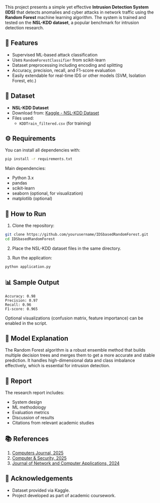 This project presents a simple yet effective **Intrusion Detection System (IDS)** that detects anomalies and cyber attacks in network traffic using the **Random Forest** machine learning algorithm. The system is trained and tested on the **NSL-KDD dataset**, a popular benchmark for intrusion detection research.

## 📌 Features

- Supervised ML-based attack classification
- Uses `RandomForestClassifier` from scikit-learn
- Dataset preprocessing including encoding and splitting
- Accuracy, precision, recall, and F1-score evaluation
- Easily extendable for real-time IDS or other models (SVM, Isolation Forest, etc.)

## 📁 Dataset

- **NSL-KDD Dataset**
- Download from: [Kaggle - NSL-KDD Dataset](https://www.kaggle.com/datasets/harmannahal/nsl-kdd-dataset)
- Files used:
  - `KDDTrain_filtered.csv` (for training)

## ⚙️ Requirements

You can install all dependencies with:

```bash
pip install -r requirements.txt
```

Main dependencies:

- Python 3.x
- pandas
- scikit-learn
- seaborn (optional, for visualization)
- matplotlib (optional)

## 🚀 How to Run

1. Clone the repository:

```bash
git clone https://github.com/yourusername/IDSbasedRandomForest.git
cd IDSbasedRandomForest
```

2. Place the NSL-KDD dataset files in the same directory.

3. Run the application:

```bash
python application.py
```

## 📊 Sample Output

```
Accuracy: 0.98
Precision: 0.97
Recall: 0.96
F1-score: 0.965
```

Optional visualizations (confusion matrix, feature importance) can be enabled in the script.

## 🧠 Model Explanation

The Random Forest algorithm is a robust ensemble method that builds multiple decision trees and merges them to get a more accurate and stable prediction. It handles high-dimensional data and class imbalance effectively, which is essential for intrusion detection.

## 📄 Report

The research report includes:
- System design
- ML methodology
- Evaluation metrics
- Discussion of results
- Citations from relevant academic studies

## 📚 References

1. [Computers Journal, 2025](https://doi.org/10.3390/computers14030087)
2. [Computer & Security, 2025](https://doi.org/10.1016/j.cose.2025.104542)
3. [Journal of Network and Computer Applications, 2024](https://doi.org/10.1016/j.jnca.2024.103868)

## 🙌 Acknowledgements

- Dataset provided via Kaggle.
- Project developed as part of academic coursework.
